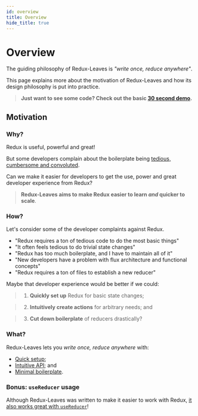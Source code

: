 ```yaml
---
id: overview
title: Overview
hide_title: true
---
```


# Overview

The guiding philosophy of Redux-Leaves is *"write once, reduce anywhere"*.

This page explains more about the motivation of Redux-Leaves and how its design philosophy is put into practice.

> **Just want to see some code? Check out the basic [30 second demo](examples/basicExample.md).**

## Motivation

### Why?

Redux is useful, powerful and great!

But some developers complain about the boilerplate being [tedious, cumbersome and convoluted](https://medium.com/@Charles_Stover/no-boilerplate-global-state-management-in-react-41e905944eb7).

Can we make it easier for developers to get the use, power and great developer experience from Redux?

> **Redux-Leaves aims to make Redux easier to learn *and* quicker to scale**.

### How?

Let's consider some of the developer complaints against Redux.

* "Redux requires a ton of tedious code to do the most basic things"
* "It often feels tedious to do trivial state changes"
* "Redux has too much boilerplate, and I have to maintain all of it"
* "New developers have a problem with flux architecture and functional concepts"
* "Redux requires a ton of files to establish a new reducer"

Maybe that developer experience would be better if we could:

> 1. **Quickly set up** Redux for basic state changes;

> 2. **Intuitively create actions** for arbitrary needs; and

> 3. **Cut down boilerplate** of reducers drastically?

### What?

Redux-Leaves lets you *write once, reduce anywhere* with:
- [Quick setup](features.md#quick-setup);
- [Intuitive API](features.md#intuitive-api); and
- [Minimal boilerplate](features.md#minimal-boilerplate).

### Bonus: `useReducer` usage

Although Redux-Leaves was written to make it easier to work with Redux, [it also works great with `useReducer`](../examples/useReducerExample.md)!